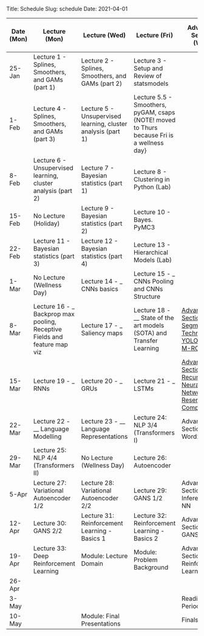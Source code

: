 Title: Schedule
Slug: schedule
Date: 2021-04-01


|Date (Mon)|Lecture (Mon)|Lecture (Wed)|Lecture (Fri)|Advanced Section (Wed)|Assignment (R:Released Wed - D:Due Wed)||
|-----|-----|-----|-----|-----|-----|-----|
|25-Jan|Lecture 1 - Splines, Smoothers, and GAMs (part 1)|Lecture 2 - Splines, Smoothers, and GAMs (part 2)|Lecture 3 - Setup and Review of statsmodels||||
|1-Feb|Lecture 4 - Splines, Smoothers, and GAMs (part 3)|Lecture 5 - Unsupervised learning, cluster analysis (part 1)|Lecture 5.5 - Smoothers, pyGAM, csaps {NOTE! moved to Thurs because Fri is a wellness day} ||R:HW1 ||
|8-Feb|Lecture 6 - Unsupervised learning, cluster analysis (part 2)|Lecture 7 - Bayesian statistics (part 1)|Lecture 8 - Clustering in Python (Lab)||R:HW2 - D:HW1||
|15-Feb|No Lecture (Holiday)|Lecture 9 - Bayesian statistics (part 2)|Lecture 10 - Bayes. PyMC3||R:HW3 - D:HW2||
|22-Feb|Lecture 11 - Bayesian statistics (part 3)|Lecture 12 - Bayesian statistics (part 4)|Lecture 13 - Hierarchical Models (Lab)||||
|1-Mar|No Lecture (Wellness Day)|Lecture 14 - _ CNNs basics|Lecture 15 - _ CNNs Pooling and CNNs Structure||R: HW4 - D: HW3||
|8-Mar|Lecture 16 - _ Backprop max pooling, Receptive Fields and feature map viz|Lecture 17 - _ Saliency maps|Lecture 18 - __ State of the art models (SOTA) and Transfer Learning|[Advanced Section 1: Segmentation Techniques, YOLO, Unet, & M-RCNN]({filename}/a-sections/a-sec01/index.md)|||
|15-Mar|Lecture 19 - _ RNNs|Lecture 20 - _ GRUs|Lecture 21 - _ LSTMs|[Advanced Section 2: Recurrent Neural Networks and Reservoir Computing]({filename}/a-sections/a-sec02/index.md)|R:HW5 - D:HW4||
|22-Mar|Lecture 22 - __ Language Modelling|Lecture 23 - __ Language Representations|Lecture 24: NLP 3/4 (Transformers I)|Advanced Section 3: Word2Vec|R:HW6 -  D:HW5||
|29-Mar|Lecture 25: NLP 4/4 (Transformers II)|No Lecture (Wellness Day)|Lecture 26: Autoencoder||||
|5-Apr|Lecture 27: Variational Autoencoder 1/2|Lecture 28: Variational Autoencoder 2/2|Lecture 29: GANS 1/2|Advanced Section 4: Inference in NN||R:HW7 - D:HW6|
|12-Apr|Lecture 30: GANS 2/2|Lecture 31: Reinforcement Learning - Basics 1|Lecture 32: Reinforcement Learning - Basics 2|Advanced Section 5: GANS|||
|19-Apr|Lecture 33: Deep Reinforcement Learning|Module: Lecture Domain|Module: Problem Background|Advanced Section:6 Reinforcement Learning|D:HW7||
|26-Apr|||||||
|3-May||||Reading Period|||
|10-May||Module: Final Presentations||Finals Week|||
